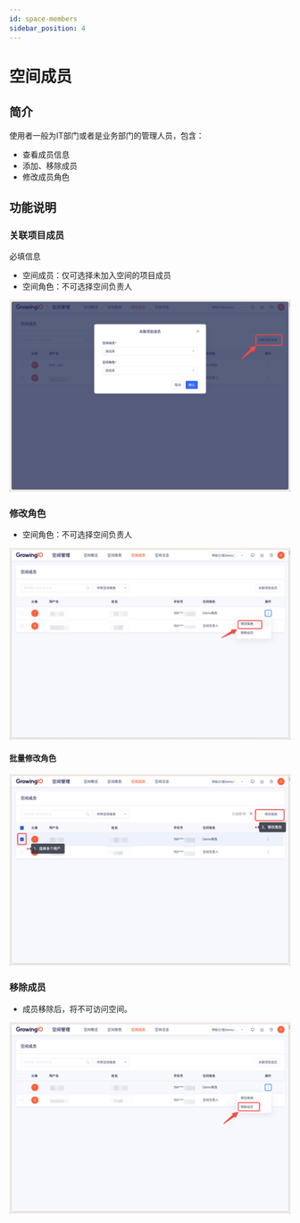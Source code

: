 ```yaml
---
id: space-members
sidebar_position: 4
---
```


# 空间成员

## 简介

使用者一般为IT部门或者是业务部门的管理人员，包含：

* 查看成员信息
* 添加、移除成员
* 修改成员角色

## 功能说明

### 关联项目成员

必填信息

* 空间成员：仅可选择未加入空间的项目成员
* 空间角色：不可选择空间负责人

![图 1](/img/guanlianxiangmuchengyuan_space-members.png)  

### 修改角色

* 空间角色：不可选择空间负责人

![图 2](/img/xiugaijuese_space-members.png)   

#### 批量修改角色

![图 3](/img/piliangxiugaijuese_space-members.png)  

### 移除成员

* 成员移除后，将不可访问空间。

![图 4](/img/yichuchengyuan_space-members.png)  